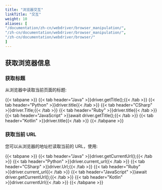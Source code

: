 ```yaml
---
title: "浏览器交互"
linkTitle: "交互"
weight: 10
aliases: [
"/documentation/zh-cn/webdriver/browser_manipulation/",
"/zh-cn/documentation/webdriver/browser_manipulation/",
"/zh-cn/documentation/webdriver/browser/"
]
---
```


## 获取浏览器信息

### 获取标题

从浏览器中读取当前页面的标题:

{{< tabpane >}}
{{< tab header="Java" >}}driver.getTitle();{{< /tab >}}
{{< tab header="Python" >}}driver.title{{< /tab >}}
{{< tab header="CSharp" >}}driver.Title;{{< /tab >}}
{{< tab header="Ruby" >}}driver.title{{< /tab >}}
{{< tab header="JavaScript" >}}await driver.getTitle();{{< /tab >}}
{{< tab header="Kotlin" >}}driver.title{{< /tab >}}
{{< /tabpane >}}

### 获取当前 URL

您可以从浏览器的地址栏读取当前的 URL，使用:

{{< tabpane >}}
{{< tab header="Java" >}}driver.getCurrentUrl();{{< /tab >}}
{{< tab header="Python" >}}driver.current_url{{< /tab >}}
{{< tab header="CSharp" >}}driver.Url;{{< /tab >}}
{{< tab header="Ruby" >}}driver.current_url{{< /tab >}}
{{< tab header="JavaScript" >}}await driver.getCurrentUrl();{{< /tab >}}
{{< tab header="Kotlin" >}}driver.currentUrl{{< /tab >}}
{{< /tabpane >}}
